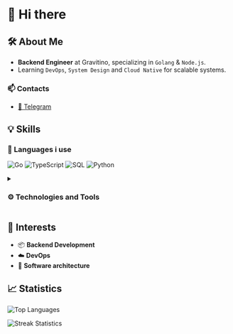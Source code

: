 # 👋 Hi there

## 🛠 About Me

- **Backend Engineer** at Gravitino, specializing in `Golang` & `Node.js`. 
- Learning `DevOps`, `System Design` and `Cloud Native` for scalable systems.

### 📫 Contacts

- [💬 Telegram](https://t.me/idmksim)

## 💡 Skills

### 📝 Languages i use

![Go](https://img.shields.io/badge/Go-%2300ADD8.svg?style=for-the-badge&logo=go&logoColor=white)
![TypeScript](https://img.shields.io/badge/TypeScript-%23007ACC.svg?style=for-the-badge&logo=typescript&logoColor=white)
![SQL](https://img.shields.io/badge/SQL-blue?style=for-the-badge&logo=sql&logoColor=white)
![Python](https://img.shields.io/badge/python-3670A0?style=for-the-badge&logo=python&logoColor=ffdd54)

<details>
<summary><h3>⚙️ Technologies and Tools</h3></summary>


#### Databases

![Postgres](https://img.shields.io/badge/postgres-%23316192.svg?style=for-the-badge&logo=postgresql&logoColor=white)
![MongoDB](https://img.shields.io/badge/MongoDB-%234ea94b.svg?style=for-the-badge&logo=mongodb&logoColor=white)

![Redis](https://img.shields.io/badge/Redis-%23DD0031.svg?style=for-the-badge&logo=redis&logoColor=white)
![Elasticsearch](https://img.shields.io/badge/Elasticsearch-%230377CC.svg?style=for-the-badge&logo=elasticsearch&logoColor=white)

![ClickHouse](https://img.shields.io/badge/ClickHouse-FFCC01?style=for-the-badge&logo=clickhouse&logoColor=white)

---

### DevOps

![Docker](https://img.shields.io/badge/Docker-%230db7ed.svg?style=for-the-badge&logo=docker&logoColor=white)
![Kubernetes](https://img.shields.io/badge/kubernetes-%23326ce5.svg?style=for-the-badge&logo=kubernetes&logoColor=white)

![Grafana](https://img.shields.io/badge/grafana-%23F46800.svg?style=for-the-badge&logo=grafana&logoColor=white)
![Jaeger](https://img.shields.io/badge/Jaeger-%2300ADD8.svg?style=for-the-badge&logo=go&logoColor=white)
![Prometheus](https://img.shields.io/badge/Prometheus-E6522C?style=for-the-badge&logo=Prometheus&logoColor=white)

![Nginx](https://img.shields.io/badge/nginx-%23009639.svg?style=for-the-badge&logo=nginx&logoColor=white)
---

#### Platforms

![Node.js](https://img.shields.io/badge/node.js-6DA55F?style=for-the-badge&logo=node.js&logoColor=white)
![Bun](https://img.shields.io/badge/Bun-%23000000.svg?style=for-the-badge&logo=bun&logoColor=white)

---

#### Data Access

![Prisma](https://img.shields.io/badge/Prisma-3982CE?style=for-the-badge&logo=Prisma&logoColor=white)
![TypeORM](https://img.shields.io/badge/TypeORM-%23323330.svg?style=for-the-badge&logo=typeorm&logoColor=white)

![GORM](https://img.shields.io/badge/GORM-%230077CC.svg?style=for-the-badge&logo=go&logoColor=white)
![sqlx](https://img.shields.io/badge/sqlx-%230077CC.svg?style=for-the-badge&logo=sqlx&logoColor=white)

![sqlalchemy](https://img.shields.io/badge/sqlalchemy-EF3939?style=for-the-badge&logo=sqlalchemy&logoColor=white)

---


#### Message Brokers

![RabbitMQ](https://img.shields.io/badge/RabbitMQ-FF6600?style=for-the-badge&logo=rabbitmq&logoColor=white)
![Apache Kafka](https://img.shields.io/badge/Apache%20Kafka-000?style=for-the-badge&logo=apachekafka)
![NATS](https://img.shields.io/badge/NATS-%2315d4ba?style=for-the-badge&logo=nats)

---

#### API
![REST](https://img.shields.io/badge/REST-3467eb?style=for-the-badge&logo=rest&logoColor=white)
![gRPC](https://img.shields.io/badge/gRPC-008DE4?style=for-the-badge&logo=grpc&logoColor=white)
![Websockets](https://img.shields.io/badge/Websockets-1f425f?style=for-the-badge&logo=websockets&logoColor=white)
![GraphQL](https://img.shields.io/badge/GraphQL-E10098?style=for-the-badge&logo=graphql&logoColor=white)

---

#### Tools

![Git](https://img.shields.io/badge/Git-%23F05033.svg?style=for-the-badge&logo=git&logoColor=white)
![Postman](https://img.shields.io/badge/Postman-FF6C37?style=for-the-badge&logo=postman&logoColor=white)
![Swagger](https://img.shields.io/badge/Swagger-%23Clojure?style=for-the-badge&logo=swagger&logoColor=white)

---

#### Testing

![Testing/Testify](https://img.shields.io/badge/Testing/Testify-%2300ADD8.svg?style=for-the-badge&logo=go&logoColor=white)
![Jest](https://img.shields.io/badge/Jest-%23C21325?style=for-the-badge&logo=jest&logoColor=white)
![Pytest](https://img.shields.io/badge/pytest-%23ffffff.svg?style=for-the-badge&logo=pytest&logoColor=2f9fe3)

</details>

## 🚀 Interests

- 📦 **Backend Development**
- ☁️ **DevOps**
- 🔨 **Software architecture**

## 📈 Statistics

![Top Languages](https://github-readme-stats.vercel.app/api/top-langs/?username=idmaksim&theme=dark&hide_border=false&include_all_commits=false&count_private=false&layout=compact)

![Streak Statistics](https://github-readme-streak-stats.herokuapp.com/?user=idmaksim&theme=dark&hide_border=false)
